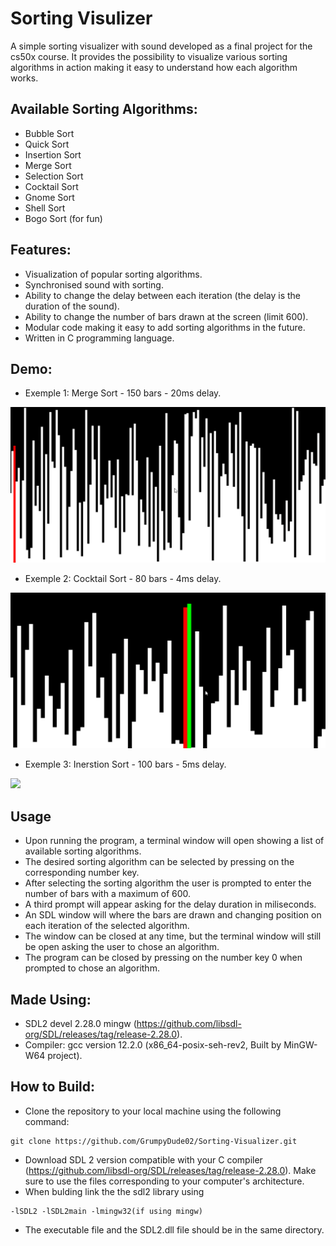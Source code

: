 # Sorting Visulizer

A simple sorting visualizer with sound developed as a final project for the cs50x course. It provides the possibility to visualize various sorting algorithms in action making it easy to understand how each algorithm works.

## Available Sorting Algorithms:

- Bubble Sort
- Quick Sort
- Insertion Sort
- Merge Sort
- Selection Sort
- Cocktail Sort
- Gnome Sort
- Shell Sort
- Bogo Sort (for fun)

## Features:

- Visualization of popular sorting algorithms.
- Synchronised sound with sorting.
- Ability to change the delay between each iteration (the delay is the duration of the sound).
- Ability to change the number of bars drawn at the screen (limit 600).
- Modular code making it easy to add sorting algorithms in the future.
- Written in C programming language.

## Demo:

- Exemple 1: Merge Sort - 150 bars - 20ms delay.

![](/gifs/merge_sort_demo.gif)

- Exemple 2: Cocktail Sort - 80 bars - 4ms delay.

![](/gifs/cocktail_sort_demo.gif)

- Exemple 3: Inerstion Sort - 100 bars - 5ms delay.

![](/gifs/insertion_sort_demo.gif)

## Usage

- Upon running the program, a terminal window will open showing a list of available sorting algorithms.
- The desired sorting algorithm can be selected by pressing on the corresponding number key.
- After selecting the sorting algorithm the user is prompted to enter the number of bars with a maximum of 600.
- A third prompt will appear asking for the delay duration in miliseconds.
- An SDL window will where the bars are drawn and changing position on each iteration of the selected algorithm.
- The window can be closed at any time, but the terminal window will still be open asking the user to chose an algorithm.
- The program can be closed by pressing on the number key 0 when prompted to chose an algorithm.

## Made Using:

- SDL2 devel 2.28.0 mingw (https://github.com/libsdl-org/SDL/releases/tag/release-2.28.0).
- Compiler: gcc version 12.2.0 (x86_64-posix-seh-rev2, Built by MinGW-W64 project).

## How to Build:

- Clone the repository to your local machine using the following command:

```
git clone https://github.com/GrumpyDude02/Sorting-Visualizer.git
```

- Download SDL 2 version compatible with your C compiler (https://github.com/libsdl-org/SDL/releases/tag/release-2.28.0). Make sure to use the files corresponding to your computer's architecture.
- When bulding link the the sdl2 library using

```
-lSDL2 -lSDL2main -lmingw32(if using mingw)
```

- The executable file and the SDL2.dll file should be in the same directory.
